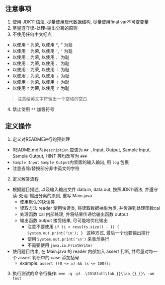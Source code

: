 ## 注意事项

1. 使用 JDK11 语法, 尽量使用现代数据结构, 尽量使用final var不可变变量
2. 尽量遵守读-处理-输出分离的原则
3. 不使用任何中文标点

+ 以使用 `"` 为荣, 以使用 `“`, `”` 为耻
+ 以使用 `'` 为荣, 以使用 `‘`, `’` 为耻
+ 以使用 `,` 为荣, 以使用 `，` 为耻
+ 以使用 `.` 为荣, 以使用 `。` 为耻
+ 以使用 `:` 为荣, 以使用 `：` 为耻
+ 以使用 `;` 为荣, 以使用 `；` 为耻
+ 以使用 `!` 为荣, 以使用 `！` 为耻
+ 以使用 `?` 为荣, 以使用 `？` 为耻

> 注意给英文字符留出一个空格的空白

4. 禁止使用 `**` 加强符号

## 定义操作

1. 定义对README进行的预处理

+ README.md内 `Description` 应该为 `## `, Input, Output, Sample Input, Sample Output, HINT 等均改写为 `### `
+ `Sample Input` `Sample Output`内里面的输入输出, 用 ``` log ``` 包裹
+ 注意去除/替换部分非中英文的字符

2. 定义解答流程

+ 根据题目描述, 以及输入输出文件 data.in, data.out, 按照JDK11语法, 并遵守读-处理-输出分离的原则, 重写 Main.java
  + 使用默认的快读类
  + 读取方法 reader 使用快读类, 将读取数据抽象为类, 并传递到处理函数cal
  + 处理函数 cal 内部处理, 并将结果传递给输出函数 output
  + 输出函数 output 接受结果, 尽可能地优化输出
    + 注意不要使用 `if (i < results.size() - 1) {  System.out.print('\n'); } ` 这种方式, 最后一个也要输出换行
    + 使用 `System.out.print('\n')` 来表示换行
    + 不需要使用 `java.io.PrintWriter`
+ 使用题目约束, 在 Main.java 的 reader 内部加入 assert 判断, 并尽量对每一个 assert 判断中的 case 添加括号
  + example: `assert ((0 <= x) && (x <= 100));`

3. 执行测试的命令行操作: `mvn -q -pl .\2018fall\lab_{}\lab_{}_{}\ -am test`
